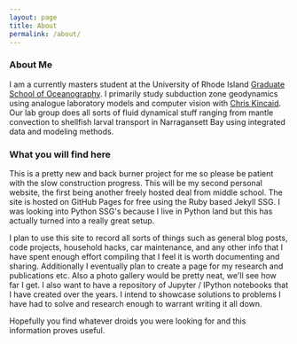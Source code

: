 ```yaml
---
layout: page
title: About
permalink: /about/
---
```

### About Me

I am a currently masters student at the University of Rhode Island [Graduate School of Oceanography](http://www.gso.uri.edu). I primarily study subduction zone geodynamics using analogue laboratory models and computer vision with [Chris Kincaid](http://www.gso.uri.edu/profile/kincaid/). Our lab group does all sorts of fluid dynamical stuff ranging from mantle convection to shellfish larval transport in Narragansett Bay using integrated data and modeling methods.

### What you will find here

This is a pretty new and back burner project for me so please be patient
with the slow construction progress. This will be my second personal website, the first being another freely hosted deal from middle school. The site is hosted on GitHub Pages for free using the Ruby based Jekyll SSG. I was looking into Python SSG's because I live in Python land but this has actually turned into a really great setup.

I plan to use this site to record all sorts of things such as general blog posts, code projects, household hacks, car maintenance, and any other info that I have spent enough effort compiling that I feel it is worth documenting and sharing. Additionally I eventually plan to create a page for my research and publications etc. Also a photo gallery would be pretty neat, we'll see how far I get. I also want to have a repository of Jupyter / IPython notebooks that I have created over the years. I intend to showcase solutions to problems I have had to solve and research enough to warrant writing it all down.

Hopefully you find whatever droids you were looking for and this information proves useful.
